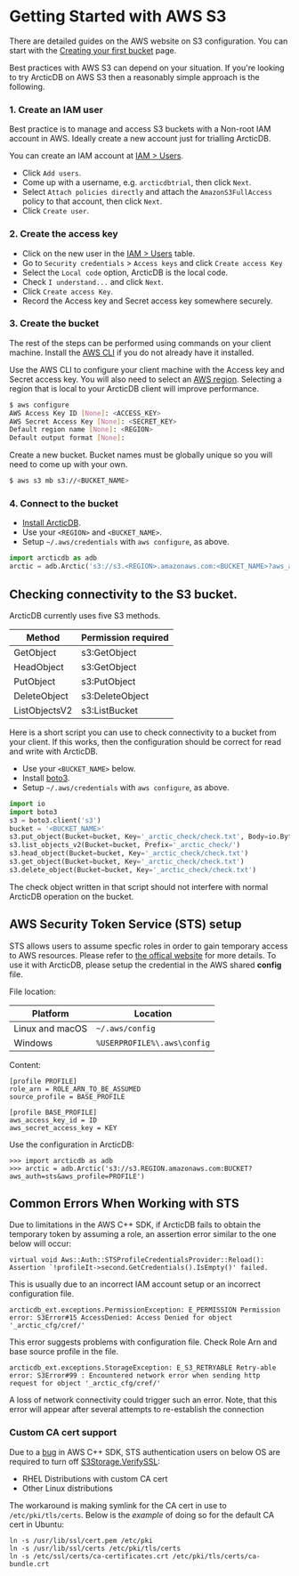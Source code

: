 # Getting Started with AWS S3

There are detailed guides on the AWS website on S3 configuration.  You can start with the [Creating your first bucket](https://docs.aws.amazon.com/AmazonS3/latest/userguide/creating-bucket.html) page.

Best practices with AWS S3 can depend on your situation.  If you're looking to try ArcticDB on AWS S3 then a reasonably simple approach is the following.

### 1. Create an IAM user

Best practice is to manage and access S3 buckets with a Non-root IAM account in AWS.   Ideally create a new account just for trialling ArcticDB.

You can create an IAM account at [IAM > Users](https://console.aws.amazon.com/iamv2/home#/users).
- Click `Add users`.
- Come up with a username, e.g. `arcticdbtrial`, then click `Next`.
- Select `Attach policies directly` and attach the `AmazonS3FullAccess` policy to that account, then click `Next`.
- Click `Create user`.

### 2. Create the access key

- Click on the new user in the [IAM > Users](https://console.aws.amazon.com/iamv2/home#/users) table.
- Go to `Security credentials` > `Access keys` and click `Create access Key`
- Select the `Local code` option, ArcticDB is the local code.
- Check `I understand...` and click `Next`.
- Click `Create access Key`.
- Record the Access key and Secret access key somewhere securely.

### 3. Create the bucket

The rest of the steps can be performed using commands on your client machine. Install the [AWS CLI](https://docs.aws.amazon.com/cli/latest/userguide/getting-started-install.html) if you do not already have it installed.

Use the AWS CLI to configure your client machine with the Access key and Secret access key.
You will also need to select an [AWS region](https://docs.aws.amazon.com/general/latest/gr/rande.html).
Selecting a region that is local to your ArcticDB client will improve performance.
```bash
$ aws configure
AWS Access Key ID [None]: <ACCESS_KEY>
AWS Secret Access Key [None]: <SECRET_KEY>
Default region name [None]: <REGION>
Default output format [None]:
```

Create a new bucket.  Bucket names must be globally unique so you will need to come up with your own.
```bash
$ aws s3 mb s3://<BUCKET_NAME>
```

### 4. Connect to the bucket

- [Install ArcticDB](https://github.com/man-group/ArcticDB#readme).
- Use your `<REGION>` and `<BUCKET_NAME>`.
- Setup `~/.aws/credentials` with `aws configure`, as above.
```python
import arcticdb as adb
arctic = adb.Arctic('s3://s3.<REGION>.amazonaws.com:<BUCKET_NAME>?aws_auth=true')
```

## Checking connectivity to the S3 bucket.

ArcticDB currently uses five S3 methods.

 Method       | Permission required
------------- | -------------------
GetObject     | s3:GetObject
HeadObject    | s3:GetObject
PutObject     | s3:PutObject
DeleteObject  | s3:DeleteObject
ListObjectsV2 | s3:ListBucket

Here is a short script you can use to check connectivity to a bucket from your client.  If this works, then the configuration should be correct for read and write with ArcticDB.

- Use your `<BUCKET_NAME>` below.  
- Install [boto3](https://boto3.amazonaws.com/v1/documentation/api/latest/guide/quickstart.html#installation).
- Setup `~/.aws/credentials` with `aws configure`, as above.  
```python
import io
import boto3
s3 = boto3.client('s3')
bucket = '<BUCKET_NAME>'
s3.put_object(Bucket=bucket, Key='_arctic_check/check.txt', Body=io.BytesIO(b'check file contents'))
s3.list_objects_v2(Bucket=bucket, Prefix='_arctic_check/')
s3.head_object(Bucket=bucket, Key='_arctic_check/check.txt')
s3.get_object(Bucket=bucket, Key='_arctic_check/check.txt')
s3.delete_object(Bucket=bucket, Key='_arctic_check/check.txt')
```
The check object written in that script should not interfere with normal ArcticDB operation on the bucket.

## AWS Security Token Service (STS) setup

STS allows users to assume specfic roles in order to gain temporary access to AWS resources. Please refer to [the offical website](https://docs.aws.amazon.com/IAM/latest/UserGuide/id_credentials_temp.html) for more details.
To use it with ArcticDB, please setup the credential in the AWS shared **config** file.

File location:

| Platform              | Location                                                                                                                                                        |
|-----------------------|-----------------------------------------------------------------------------------------------------------------------------------------------------------------|
| Linux and macOS       | `~/.aws/config`                                                                                                                                                 |
| Windows               | `%USERPROFILE%\.aws\config`                                                                                                                                     |

Content:

```
[profile PROFILE]
role_arn = ROLE_ARN_TO_BE_ASSUMED
source_profile = BASE_PROFILE

[profile BASE_PROFILE]
aws_access_key_id = ID
aws_secret_access_key = KEY
```

Use the configuration in ArcticDB:
```
>>> import arcticdb as adb
>>> arctic = adb.Arctic('s3://s3.REGION.amazonaws.com:BUCKET?aws_auth=sts&aws_profile=PROFILE')
```

## Common Errors When Working with STS

Due to limitations in the AWS C++ SDK, if ArcticDB fails to obtain the temporary token by assuming a role, an assertion error similar to the one below will occur:
```
virtual void Aws::Auth::STSProfileCredentialsProvider::Reload(): Assertion `!profileIt->second.GetCredentials().IsEmpty()' failed.
```
This is usually due to an incorrect IAM account setup or an incorrect configuration file.

```
arcticdb_ext.exceptions.PermissionException: E_PERMISSION Permission error: S3Error#15 AccessDenied: Access Denied for object '_arctic_cfg/cref/'
```
This error suggests problems with configuration file. Check Role Arn and base source profile in the file.


```
arcticdb_ext.exceptions.StorageException: E_S3_RETRYABLE Retry-able error: S3Error#99 : Encountered network error when sending http request for object '_arctic_cfg/cref/'
```
A loss of network connectivity could trigger such an error. Note, that this error will appear after several attempts to re-establish the connection
### Custom CA cert support

Due to a [bug](https://github.com/aws/aws-sdk-cpp/issues/2920) in AWS C++ SDK, STS authentication users on below OS are required to turn off [S3Storage.VerifySSL](https://docs.arcticdb.io/latest/runtime_config/#s3storageverifyssl):
* RHEL Distributions with custom CA cert
* Other Linux distributions

The workaround is making symlink for the CA cert in use to `/etc/pki/tls/certs`.
Below is the *example* of doing so for the default CA cert in Ubuntu:

```
ln -s /usr/lib/ssl/cert.pem /etc/pki
ln -s /usr/lib/ssl/certs /etc/pki/tls/certs
ln -s /etc/ssl/certs/ca-certificates.crt /etc/pki/tls/certs/ca-bundle.crt
```
